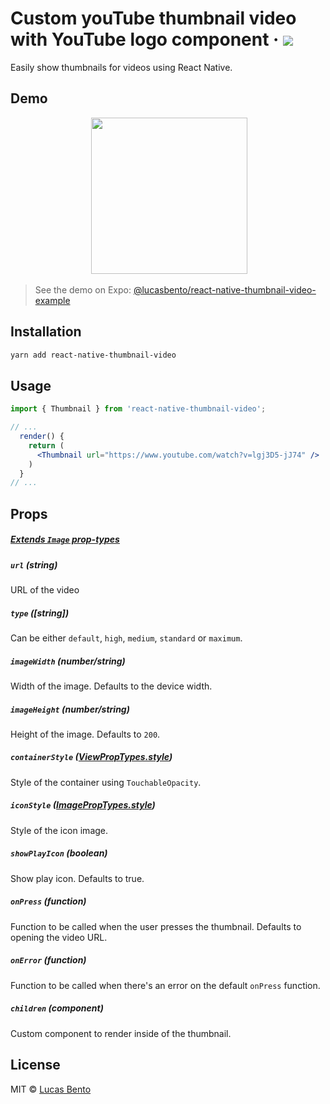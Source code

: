 <h1>
   Custom youTube thumbnail video with YouTube logo component &middot;
 
  <a href="https://travis-ci.org/lucasbento/react-native-thumbnail-video">
    <img src="https://travis-ci.org/lucasbento/react-native-thumbnail-video.svg?branch=master" />
  </a>
</h1>
<p>
  Easily show thumbnails for videos using React Native.
</p>

## Demo

<p align="center">
  <img src="https://cdn.rawgit.com/lucasbento/react-native-thumbnail-video/master/media/demo.gif" width="250" />
</p>

> See the demo on Expo: [@lucasbento/react-native-thumbnail-video-example](https://expo.io/@lucasbento/react-native-thumbnail-video-example)

## Installation

```sh
yarn add react-native-thumbnail-video
```

## Usage

```jsx
import { Thumbnail } from 'react-native-thumbnail-video';

// ...
  render() {
    return (
      <Thumbnail url="https://www.youtube.com/watch?v=lgj3D5-jJ74" />
    )
  }
// ...
```

## Props

##### [Extends `Image` prop-types](https://facebook.github.io/react-native/docs/image.html#props)

##### `url` (string)
URL of the video

##### `type` ([string])
Can be either `default`, `high`, `medium`, `standard` or `maximum`.

##### `imageWidth` (number/string)
Width of the image. Defaults to the device width.

##### `imageHeight` (number/string)
Height of the image. Defaults to `200`.

##### `containerStyle` ([ViewPropTypes.style](https://facebook.github.io/react-native/docs/view.html#style))
Style of the container using `TouchableOpacity`.

##### `iconStyle` ([ImagePropTypes.style](https://facebook.github.io/react-native/docs/image.html#style))
Style of the icon image.

##### `showPlayIcon` (boolean)
Show play icon. Defaults to true.

##### `onPress` (function)
Function to be called when the user presses the thumbnail. Defaults to opening the video URL.

##### `onError` (function)
Function to be called when there's an error on the default `onPress` function.

##### `children` (component)
Custom component to render inside of the thumbnail.

## License

MIT © [Lucas Bento](http://github.com/lucasbento)
